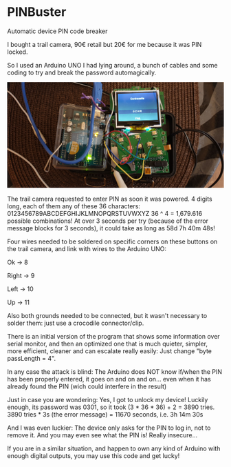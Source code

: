 # PINBuster
Automatic device PIN code breaker

I bought a trail camera, 90€ retail but 20€ for me because it was PIN locked.

So I used an Arduino UNO I had lying around, a bunch of cables and some coding to try and break the password automagically.

![Alt text](Media/weld2.jpg?raw=true "Title")

The trail camera requested to enter PIN as soon it was powered. 4 digits long, each of them any of these 36 characters:
0123456789ABCDEFGHIJKLMNOPQRSTUVWXYZ
36 ^ 4 = 1,679.616 possible combinations!
At over 3 seconds per try (because of the error message blocks for 3 seconds), it could take as long as 58d 7h 40m 48s!

Four wires needed to be soldered on specific corners on these buttons on the trail camera, and link with wires to the Arduino UNO:

Ok -> 8

Right -> 9

Left -> 10

Up -> 11

Also both grounds needed to be connected, but it wasn't necessary to solder them: just use a crocodile connector/clip.

There is an initial version of the program that shows some information over serial monitor, and then an optimized one that is much quieter, simpler, more efficient, cleaner and can escalate really easily: Just change "byte passLength = 4".

In any case the attack is blind: The Arduino does NOT know if/when the PIN has been properly entered, it goes on and on and on... even when it has already found the PIN (wich could interfere in the result)

Just in case you are wondering: Yes, I got to unlock my device! Luckily enough, its password was 0301, so it took (3 * 36 * 36) + 2 = 3890 tries. 3890 tries * 3s (the error message) = 11670 seconds, i.e. 3h 14m 30s

And I was even luckier: The device only asks for the PIN to log in, not to remove it. And you may even see what the PIN is! Really insecure...

If you are in a similar situation, and happen to own any kind of Arduino with enough digital outputs, you may use this code and get lucky!
